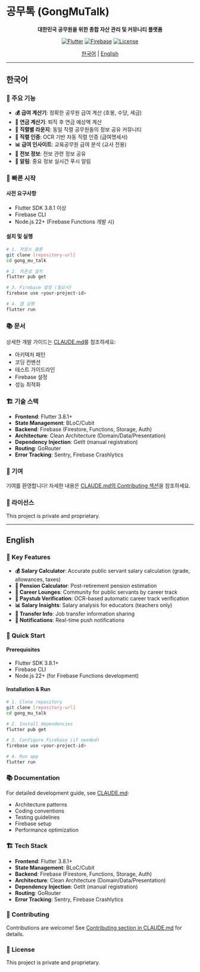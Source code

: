 # 공무톡 (GongMuTalk)

<div align="center">
  
**대한민국 공무원을 위한 종합 자산 관리 및 커뮤니티 플랫폼**

[![Flutter](https://img.shields.io/badge/Flutter-3.8.1+-02569B?logo=flutter)](https://flutter.dev)
[![Firebase](https://img.shields.io/badge/Firebase-Enabled-FFCA28?logo=firebase)](https://firebase.google.com)
[![License](https://img.shields.io/badge/License-Private-red)](LICENSE)

[한국어](#한국어) | [English](#english)

</div>

---

## 한국어

### 📱 주요 기능

- **💰 급여 계산기**: 정확한 공무원 급여 계산 (호봉, 수당, 세금)
- **🏦 연금 계산기**: 퇴직 후 연금 예상액 계산
- **👥 직렬별 라운지**: 동일 직렬 공무원들의 정보 공유 커뮤니티
- **📄 직렬 인증**: OCR 기반 자동 직렬 인증 (급여명세서)
- **📊 급여 인사이트**: 교육공무원 급여 분석 (교사 전용)
- **📌 전보 정보**: 전보 관련 정보 공유
- **🔔 알림**: 중요 정보 실시간 푸시 알림

### 🚀 빠른 시작

#### 사전 요구사항
- Flutter SDK 3.8.1 이상
- Firebase CLI
- Node.js 22+ (Firebase Functions 개발 시)

#### 설치 및 실행
```bash
# 1. 저장소 클론
git clone [repository-url]
cd gong_mu_talk

# 2. 의존성 설치
flutter pub get

# 3. Firebase 설정 (필요시)
firebase use <your-project-id>

# 4. 앱 실행
flutter run
```

### 📚 문서

상세한 개발 가이드는 [CLAUDE.md](CLAUDE.md)를 참조하세요:
- 아키텍처 패턴
- 코딩 컨벤션
- 테스트 가이드라인
- Firebase 설정
- 성능 최적화

### 🏗 기술 스택

- **Frontend**: Flutter 3.8.1+
- **State Management**: BLoC/Cubit
- **Backend**: Firebase (Firestore, Functions, Storage, Auth)
- **Architecture**: Clean Architecture (Domain/Data/Presentation)
- **Dependency Injection**: GetIt (manual registration)
- **Routing**: GoRouter
- **Error Tracking**: Sentry, Firebase Crashlytics

### 🤝 기여

기여를 환영합니다! 자세한 내용은 [CLAUDE.md의 Contributing 섹션](CLAUDE.md#contributing)을 참조하세요.

### 📝 라이선스

This project is private and proprietary.

---

## English

### 📱 Key Features

- **💰 Salary Calculator**: Accurate public servant salary calculation (grade, allowances, taxes)
- **🏦 Pension Calculator**: Post-retirement pension estimation
- **👥 Career Lounges**: Community for public servants by career track
- **📄 Paystub Verification**: OCR-based automatic career track verification
- **📊 Salary Insights**: Salary analysis for educators (teachers only)
- **📌 Transfer Info**: Job transfer information sharing
- **🔔 Notifications**: Real-time push notifications

### 🚀 Quick Start

#### Prerequisites
- Flutter SDK 3.8.1+
- Firebase CLI
- Node.js 22+ (for Firebase Functions development)

#### Installation & Run
```bash
# 1. Clone repository
git clone [repository-url]
cd gong_mu_talk

# 2. Install dependencies
flutter pub get

# 3. Configure Firebase (if needed)
firebase use <your-project-id>

# 4. Run app
flutter run
```

### 📚 Documentation

For detailed development guide, see [CLAUDE.md](CLAUDE.md):
- Architecture patterns
- Coding conventions
- Testing guidelines
- Firebase setup
- Performance optimization

### 🏗 Tech Stack

- **Frontend**: Flutter 3.8.1+
- **State Management**: BLoC/Cubit
- **Backend**: Firebase (Firestore, Functions, Storage, Auth)
- **Architecture**: Clean Architecture (Domain/Data/Presentation)
- **Dependency Injection**: GetIt (manual registration)
- **Routing**: GoRouter
- **Error Tracking**: Sentry, Firebase Crashlytics

### 🤝 Contributing

Contributions are welcome! See [Contributing section in CLAUDE.md](CLAUDE.md#contributing) for details.

### 📝 License

This project is private and proprietary.
